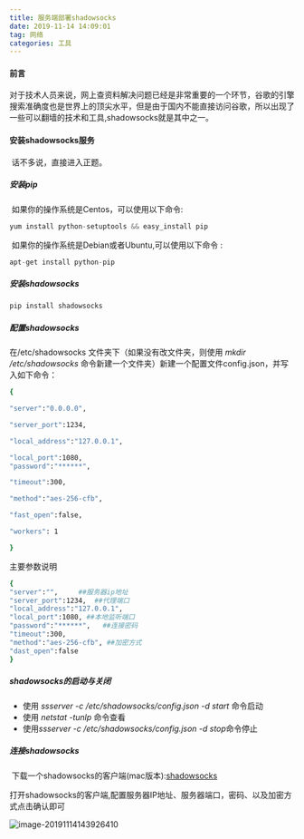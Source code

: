 ```yaml
---
title: 服务端部署shadowsocks
date: 2019-11-14 14:09:01
tag: 网络
categories: 工具
---
```


#### 前言

​        对于技术人员来说，网上查资料解决问题已经是非常重要的一个环节，谷歌的引擎搜索准确度也是世界上的顶尖水平，但是由于国内不能直接访问谷歌，所以出现了一些可以翻墙的技术和工具,shadowsocks就是其中之一。

#### 安装shadowsocks服务

​      话不多说，直接进入正题。

##### 安装pip

​      如果你的操作系统是Centos，可以使用以下命令:

   ```python
yum install python-setuptools && easy_install pip
   ```

​     如果你的操作系统是Debian或者Ubuntu,可以使用以下命令 :

```python
apt-get install python-pip
```

#####  安装shadowsocks

```python
pip install shadowsocks
```

##### 配置**shadowsocks**

在/etc/shadowsocks 文件夹下（如果没有改文件夹，则使用 *mkdir /etc/shadowsocks* 命令新建一个文件夹）新建一个配置文件config.json，并写入如下命令：

```sh
{

"server":"0.0.0.0",

"server_port":1234,

"local_address":"127.0.0.1",

"local_port":1080,
"password":"******",

"timeout":300,

"method":"aes-256-cfb",

"fast_open":false,

"workers": 1

}
```

主要参数说明

```sh
{
"server":"",     ##服务器ip地址
"server_port":1234,  ##代理端口
"local_address":"127.0.0.1",
"local_port":1080, ##本地监听端口
"password":"******",   ##连接密码
"timeout":300,
"method":"aes-256-cfb", ##加密方式
"dast_open":false
}
```

##### shadowsocks的启动与关闭

- 使用 *ssserver -c /etc/shadowsocks/config.json -d start* 命令启动
- 使用 *netstat -tunlp* 命令查看
- 使用*ssserver -c /etc/shadowsocks/config.json -d stop*命令停止

##### 连接shadowsocks

​    下载一个shadowsocks的客户端(mac版本):[shadowsocks](https://github.com/shadowsocks/ShadowsocksX-NG/releases/)

​    打开shadowsocks的客户端,配置服务器IP地址、服务器端口，密码、以及加密方式点击确认即可

![image-20191114143926410](https://tva1.sinaimg.cn/large/006y8mN6gy1g8xk945qrpj30i60k8dh6.jpg)

